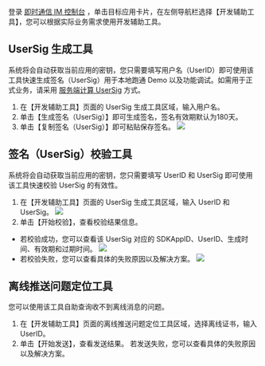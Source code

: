 登录 [即时通信 IM 控制台](https://console.cloud.tencent.com/im) ，单击目标应用卡片，在左侧导航栏选择【开发辅助工具】，您可以根据实际业务需求使用开发辅助工具。

## UserSig 生成工具
系统将会自动获取当前应用的密钥，您只需要填写用户名（UserID）即可使用该工具快速生成签名（UserSig）用于本地跑通 Demo 以及功能调试。如需用于正式业务，请采用 [服务端计算 UserSig](https://cloud.tencent.com/document/product/269/32688#GeneratingdynamicUserSig) 方式。

1. 在【开发辅助工具】页面的 UserSig 生成工具区域，输入用户名。
2. 单击【生成签名（UserSig）】即可生成签名，签名有效期默认为180天。
3. 单击【复制签名（UserSig）】即可粘贴保存签名。
 ![](https://main.qcloudimg.com/raw/32f1d2d6c7d0275c6bda196e14544964.png)

## 签名（UserSig）校验工具
系统将会自动获取当前应用的密钥，您只需要填写 UserID 和 UserSig 即可使用该工具快速校验 UserSig 的有效性。

1. 在【开发辅助工具】页面的 UserSig 生成工具区域，输入 UserID 和 UserSig。
   ![](https://main.qcloudimg.com/raw/0100744e54b0a42a03288c1d129972ec.png)
2. 单击【开始校验】，查看校验结果信息。
 - 若校验成功，您可以查看该 UserSig 对应的 SDKAppID、UserID、生成时间、有效期和过期时间。
  ![](https://main.qcloudimg.com/raw/b1244e951a26415b9cc31a9ee614e515.png)
 - 若校验失败，您可以查看具体的失败原因以及解决方案。
  ![](https://main.qcloudimg.com/raw/948a75808228799772e3c14d88f30d73.png)
 
## 离线推送问题定位工具
您可以使用该工具自助查询收不到离线消息的问题。

1. 在【开发辅助工具】页面的离线推送问题定位工具区域，选择离线证书，输入 UserID。
2. 单击【开始发送】，查看发送结果。
  若发送失败，您可以查看具体的失败原因以及解决方案。

